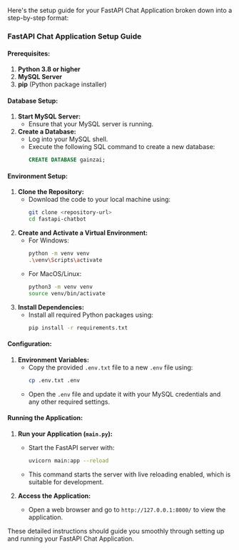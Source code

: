 Here's the setup guide for your FastAPI Chat Application broken down into a step-by-step format:

### FastAPI Chat Application Setup Guide

#### Prerequisites:
1. **Python 3.8 or higher**
2. **MySQL Server**
3. **pip** (Python package installer)

#### Database Setup:
1. **Start MySQL Server:**
   - Ensure that your MySQL server is running.
2. **Create a Database:**
   - Log into your MySQL shell.
   - Execute the following SQL command to create a new database:
     ```sql
     CREATE DATABASE gainzai;
     ```

#### Environment Setup:
1. **Clone the Repository:**
   - Download the code to your local machine using:
     ```bash
     git clone <repository-url>
     cd fastapi-chatbot
     ```
2. **Create and Activate a Virtual Environment:**
   - For Windows:
     ```bash
     python -m venv venv
     .\venv\Scripts\activate
     ```
   - For MacOS/Linux:
     ```bash
     python3 -m venv venv
     source venv/bin/activate
     ```
3. **Install Dependencies:**
   - Install all required Python packages using:
     ```bash
     pip install -r requirements.txt
     ```

#### Configuration:
1. **Environment Variables:**
   - Copy the provided `.env.txt` file to a new `.env` file using:
     ```bash
     cp .env.txt .env
     ```
   - Open the `.env` file and update it with your MySQL credentials and any other required settings.

#### Running the Application:
1. **Run your Application (`main.py`):**
   - Start the FastAPI server with:
     ```bash
     uvicorn main:app --reload
     ```
   - This command starts the server with live reloading enabled, which is suitable for development.

2. **Access the Application:**
   - Open a web browser and go to `http://127.0.0.1:8000/` to view the application.

These detailed instructions should guide you smoothly through setting up and running your FastAPI Chat Application.
